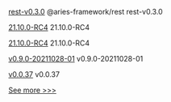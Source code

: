 
[rest-v0.3.0](https://github.com/hyperledger/aries-framework-javascript-ext/releases/tag/rest-v0.3.0) @aries-framework/rest rest-v0.3.0

[21.10.0-RC4](https://github.com/hyperledger/besu/releases/tag/21.10.0-RC4) 21.10.0-RC4

[21.10.0-RC4](https://github.com/hyperledger/besu-docs/releases/tag/21.10.0-RC4) 21.10.0-RC4

[v0.9.0-20211028-01](https://github.com/hyperledger/firefly-tokens-erc1155/releases/tag/v0.9.0-20211028-01) v0.9.0-20211028-01

[v0.0.37](https://github.com/hyperledger/firefly-cli/releases/tag/v0.0.37) v0.0.37


[See more >>>](https://start-here.hyperledger.org/releases)
